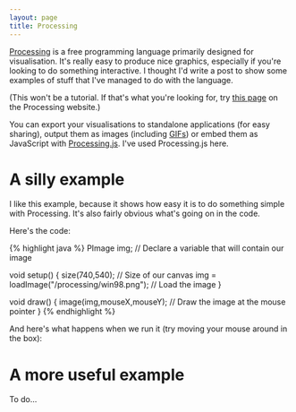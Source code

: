 ```yaml
---
layout: page
title: Processing
---
```


[Processing](https://processing.org/) is a free programming language primarily designed for visualisation. It's really easy to produce nice graphics, especially if you're looking to do something interactive. I thought I'd write a post to show some examples of stuff that I've managed to do with the language. 

(This won't be a tutorial. If that's what you're looking for, try [this page](https://processing.org/tutorials/) on the Processing website.)

You can export your visualisations to standalone applications (for easy sharing), output them as images (including [GIFs](http://extrapixel.github.io/gif-animation/)) or embed them as JavaScript with [Processing.js](http://processingjs.org/). I've used Processing.js here. 

# A silly example

I like this example, because it shows how easy it is to do something simple with Processing. It's also fairly obvious what's going on in the code. 

Here's the code:

{% highlight java %}
PImage img;		// Declare a variable that will contain our image

void setup() {
  size(740,540);	// Size of our canvas
  img = loadImage("/processing/win98.png");
			// Load the image
}

void draw() {
  image(img,mouseX,mouseY);	
			// Draw the image at the mouse pointer
}
{% endhighlight %}

And here's what happens when we run it (try moving your mouse around in the box): 

<script src="/processing/processing.js"></script>
<center><canvas data-processing-sources="/processing/windows.pde"></canvas></center>

# A more useful example

To do...
